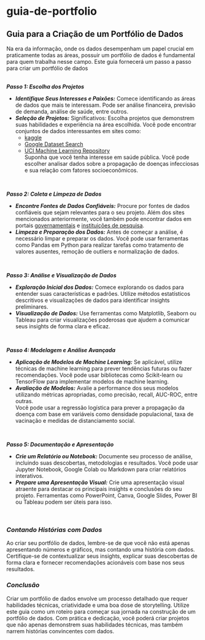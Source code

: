 # guia-de-portfolio

## Guia para a Criação de um Portfólio de Dados

Na era da informação, onde os dados desempenham um papel crucial em praticamente todas as áreas, possuir um portfólio de dados é fundamental para quem trabalha nesse campo. Este guia fornecerá um passo a passo para criar um portfólio de dados\
<br>

***Passo 1: Escolha dos Projetos***
- ***Identifique Seus Interesses e Paixões:*** Comece identificando as áreas de dados que mais te interessam. Pode ser análise financeira, previsão de demanda, análise de saúde, entre outros.
- ***Seleção de Projetos:*** Significativos: Escolha projetos que demonstrem suas habilidades e experiência na área escolhida. Você pode encontrar conjuntos de dados interessantes em sites como:
  - [kaggle](https://www.kaggle.com/)
  - [Google Dataset Search](https://datasetsearch.research.google.com/)
  - [UCI Machine Learning Repository](https://archive.ics.uci.edu/)
    <br>
Suponha que você tenha interesse em saúde pública. Você pode escolher analisar dados sobre a propagação de doenças infecciosas e sua relação com fatores socioeconômicos.
<br>

***Passo 2: Coleta e Limpeza de Dados***

- ***Encontre Fontes de Dados Confiáveis:*** Procure por fontes de dados confiáveis que sejam relevantes para o seu projeto. Além dos sites mencionados anteriormente, você também pode encontrar dados em portais [governamentais](https://dados.gov.br/home) e [instituições de pesquisa](https://portal.fiocruz.br/dados-abertos).
- ***Limpeza e Preparação dos Dados:*** Antes de começar a análise, é necessário limpar e preparar os dados. Você pode usar ferramentas como Pandas em Python para realizar tarefas como tratamento de valores ausentes, remoção de outliers e normalização de dados.
<br>

***Passo 3: Análise e Visualização de Dados***

- ***Exploração Inicial dos Dados:*** Comece explorando os dados para entender suas características e padrões. Utilize métodos estatísticos descritivos e visualizações de dados para identificar insights preliminares.
- ***Visualização de Dados:*** Use ferramentas como Matplotlib, Seaborn ou Tableau para criar visualizações poderosas que ajudem a comunicar seus insights de forma clara e eficaz.
<br>

***Passo 4: Modelagem e Análise Avançada***
- ***Aplicação de Modelos de Machine Learning:*** Se aplicável, utilize técnicas de machine learning para prever tendências futuras ou fazer recomendações. Você pode usar bibliotecas como Scikit-learn ou TensorFlow para implementar modelos de machine learning.
- ***Avaliação de Modelos:*** Avalie a performance dos seus modelos utilizando métricas apropriadas, como precisão, recall, AUC-ROC, entre outras.\
Você pode usar a regressão logística para prever a propagação da doença com base em variáveis como densidade populacional, taxa de vacinação e medidas de distanciamento social.
<br>

***Passo 5: Documentação e Apresentação***

- ***Crie um Relatório ou Notebook:*** Documente seu processo de análise, incluindo suas descobertas, metodologias e resultados. Você pode usar Jupyter Notebook, Google Colab ou Markdown para criar relatórios interativos.
- ***Prepare uma Apresentação Visual:*** Crie uma apresentação visual atraente para destacar os principais insights e conclusões do seu projeto. Ferramentas como PowerPoint, Canva, Google Slides, Power BI ou Tableau podem ser úteis para isso.
<br>

### ***Contando Histórias com Dados***
Ao criar seu portfólio de dados, lembre-se de que você não está apenas apresentando números e gráficos, mas contando uma história com dados. Certifique-se de contextualizar seus insights, explicar suas descobertas de forma clara e fornecer recomendações acionáveis com base nos seus resultados.
<br>

### ***Conclusão***
Criar um portfólio de dados envolve um processo detalhado que requer habilidades técnicas, criatividade e uma boa dose de storytelling. Utilize este guia como um roteiro para começar sua jornada na construção de um portfólio de dados. Com prática e dedicação, você poderá criar projetos que não apenas demonstrem suas habilidades técnicas, mas também narrem histórias convincentes com dados.


